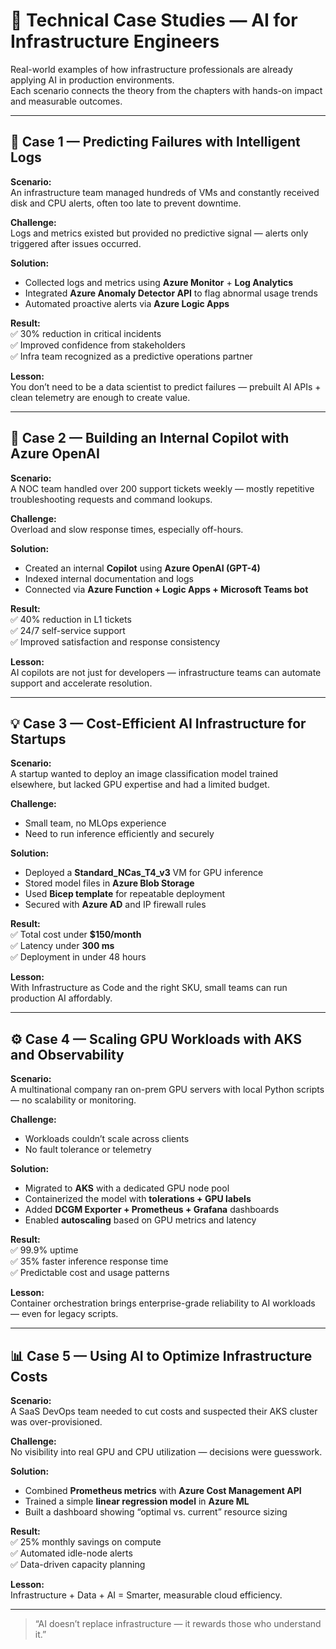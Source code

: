 # 📘 Technical Case Studies — AI for Infrastructure Engineers

Real-world examples of how infrastructure professionals are already applying AI in production environments.  
Each scenario connects the theory from the chapters with hands-on impact and measurable outcomes.

---

## 🧩 Case 1 — Predicting Failures with Intelligent Logs

**Scenario:**  
An infrastructure team managed hundreds of VMs and constantly received disk and CPU alerts, often too late to prevent downtime.

**Challenge:**  
Logs and metrics existed but provided no predictive signal — alerts only triggered after issues occurred.

**Solution:**  
- Collected logs and metrics using **Azure Monitor** + **Log Analytics**  
- Integrated **Azure Anomaly Detector API** to flag abnormal usage trends  
- Automated proactive alerts via **Azure Logic Apps**  

**Result:**  
✅ 30% reduction in critical incidents  
✅ Improved confidence from stakeholders  
✅ Infra team recognized as a predictive operations partner  

**Lesson:**  
You don’t need to be a data scientist to predict failures — prebuilt AI APIs + clean telemetry are enough to create value.

---

## 🤖 Case 2 — Building an Internal Copilot with Azure OpenAI

**Scenario:**  
A NOC team handled over 200 support tickets weekly — mostly repetitive troubleshooting requests and command lookups.

**Challenge:**  
Overload and slow response times, especially off-hours.

**Solution:**  
- Created an internal **Copilot** using **Azure OpenAI (GPT-4)**  
- Indexed internal documentation and logs  
- Connected via **Azure Function + Logic Apps + Microsoft Teams bot**

**Result:**  
✅ 40% reduction in L1 tickets  
✅ 24/7 self-service support  
✅ Improved satisfaction and response consistency  

**Lesson:**  
AI copilots are not just for developers — infrastructure teams can automate support and accelerate resolution.

---

## 💡 Case 3 — Cost-Efficient AI Infrastructure for Startups

**Scenario:**  
A startup wanted to deploy an image classification model trained elsewhere, but lacked GPU expertise and had a limited budget.

**Challenge:**  
- Small team, no MLOps experience  
- Need to run inference efficiently and securely  

**Solution:**  
- Deployed a **Standard_NCas_T4_v3** VM for GPU inference  
- Stored model files in **Azure Blob Storage**  
- Used **Bicep template** for repeatable deployment  
- Secured with **Azure AD** and IP firewall rules  

**Result:**  
✅ Total cost under **$150/month**  
✅ Latency under **300 ms**  
✅ Deployment in under 48 hours  

**Lesson:**  
With Infrastructure as Code and the right SKU, small teams can run production AI affordably.

---

## ⚙️ Case 4 — Scaling GPU Workloads with AKS and Observability

**Scenario:**  
A multinational company ran on-prem GPU servers with local Python scripts — no scalability or monitoring.

**Challenge:**  
- Workloads couldn’t scale across clients  
- No fault tolerance or telemetry  

**Solution:**  
- Migrated to **AKS** with a dedicated GPU node pool  
- Containerized the model with **tolerations + GPU labels**  
- Added **DCGM Exporter + Prometheus + Grafana** dashboards  
- Enabled **autoscaling** based on GPU metrics and latency  

**Result:**  
✅ 99.9% uptime  
✅ 35% faster inference response time  
✅ Predictable cost and usage patterns  

**Lesson:**  
Container orchestration brings enterprise-grade reliability to AI workloads — even for legacy scripts.

---

## 📊 Case 5 — Using AI to Optimize Infrastructure Costs

**Scenario:**  
A SaaS DevOps team needed to cut costs and suspected their AKS cluster was over-provisioned.

**Challenge:**  
No visibility into real GPU and CPU utilization — decisions were guesswork.

**Solution:**  
- Combined **Prometheus metrics** with **Azure Cost Management API**  
- Trained a simple **linear regression model** in **Azure ML**  
- Built a dashboard showing “optimal vs. current” resource sizing  

**Result:**  
✅ 25% monthly savings on compute  
✅ Automated idle-node alerts  
✅ Data-driven capacity planning  

**Lesson:**  
Infrastructure + Data + AI = Smarter, measurable cloud efficiency.

---

> “AI doesn’t replace infrastructure — it rewards those who understand it.”

